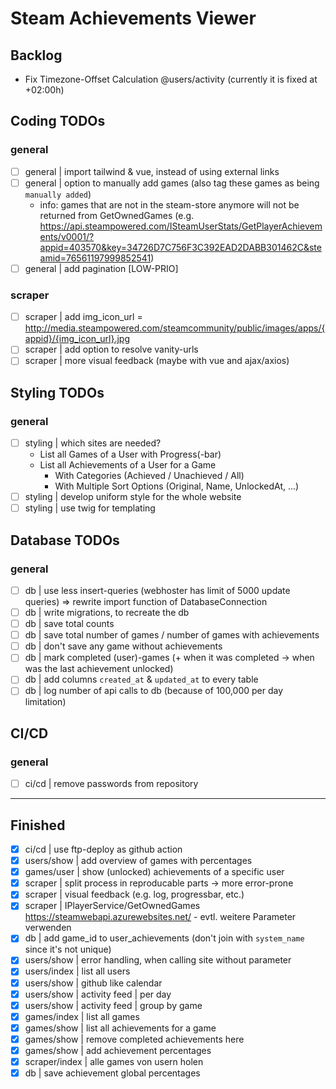 # Steam Achievements Viewer

## Backlog
- Fix Timezone-Offset Calculation @users/activity (currently it is fixed at +02:00h)

## Coding TODOs

### general
- [ ] general | import tailwind & vue, instead of using external links
- [ ] general | option to manually add games (also tag these games as being `manually added`)
  - info: games that are not in the steam-store anymore will not be returned from GetOwnedGames (e.g. https://api.steampowered.com/ISteamUserStats/GetPlayerAchievements/v0001/?appid=403570&key=34726D7C756F3C392EAD2DABB301462C&steamid=76561197999852541)
- [ ] general | add pagination [LOW-PRIO]
### scraper
- [ ] scraper | add img_icon_url = http://media.steampowered.com/steamcommunity/public/images/apps/{appid}/{img_icon_url}.jpg
- [ ] scraper | add option to resolve vanity-urls
- [ ] scraper | more visual feedback (maybe with vue and ajax/axios)

## Styling TODOs

### general
- [ ] styling | which sites are needed?
  - List all Games of a User with Progress(-bar)
  - List all Achievements of a User for a Game
    - With Categories (Achieved / Unachieved / All)
    - With Multiple Sort Options (Original, Name, UnlockedAt, ...)
- [ ] styling | develop uniform style for the whole website
- [ ] styling | use twig for templating

## Database TODOs

### general
- [ ] db | use less insert-queries (webhoster has limit of 5000 update queries) => rewrite import function of DatabaseConnection
- [ ] db | write migrations, to recreate the db
- [ ] db | save total counts
- [ ] db | save total number of games / number of games with achievements
- [ ] db | don't save any game without achievements
- [ ] db | mark completed (user)-games (+ when it was completed -> when was the last achievement unlocked)
- [ ] db | add columns `created_at` & `updated_at` to every table
- [ ] db | log number of api calls to db (because of 100,000 per day limitation)

## CI/CD

### general
- [ ] ci/cd | remove passwords from repository

---

## Finished
- [x] ci/cd | use ftp-deploy as github action
- [x] users/show | add overview of games with percentages
- [x] games/user | show (unlocked) achievements of a specific user
- [x] scraper | split process in reproducable parts -> more error-prone
- [x] scraper | visual feedback (e.g. log, progressbar, etc.)
- [x] scraper | IPlayerService/GetOwnedGames https://steamwebapi.azurewebsites.net/ - evtl. weitere Parameter verwenden
- [x] db | add game_id to user_achievements (don't join with `system_name` since it's not unique)
- [x] users/show | error handling, when calling site without parameter
- [x] users/index | list all users
- [x] users/show | github like calendar
- [x] users/show | activity feed | per day
- [x] users/show | activity feed | group by game
- [x] games/index | list all games
- [x] games/show | list all achievements for a game
- [x] games/show | remove completed achievements here
- [x] games/show | add achievement percentages
- [x] scraper/index | alle games von usern holen
- [x] db | save achievement global percentages
